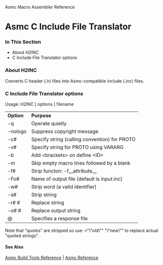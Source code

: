 Asmc Macro Assembler Reference

# Asmc C Include File Translator

### In This Section

- About H2INC
- C Include File Translator options

### About H2INC

Converts C header (.h) files into Asmc-compatible include (.inc) files.

### C Include File Translator options

Usage: H2INC [ options ] filename

<table>
<tr><td><b>Option</b></td><td><b>Purpose</b></td></tr>
<tr><td>-q</td><td>Operate quietly</td></tr>
<tr><td>-nologo</td><td>Suppress copyright message</td></tr>
<tr><td>-c#</td><td>Specify string (calling convention) for PROTO</td></tr>
<tr><td>-v#</td><td>Specify string for PROTO using VARARG</td></tr>
<tr><td>-b</td><td>Add &lt;brackets&gt; on define &lt;ID&gt;</td></tr>
<tr><td>-m</td><td>Skip empty macro lines followed by a blank</td></tr>
<tr><td>-f#</td><td>Strip functon: -f__attribute__</td></tr>
<tr><td>-Fo#</td><td>Name of output file (default is <i>input</i>.inc)</td></tr>
<tr><td>-w#</td><td>Strip word (a valid identifier)</td></tr>
<tr><td>-s#</td><td>Strip string</td></tr>
<tr><td>-r# #</td><td>Replace string</td></tr>
<tr><td>-o# #</td><td>Replace output string</td></tr>
<tr><td>@</td><td>Specifies a response file</td></tr>
</table>

Note that "quotes" are stripped so use -r"\\"old\\"" "\\"new\\"" to replace actual "quoted strings".

#### See Also

[Asmc Build Tools Reference](../readme.md) | [Asmc Reference](../../readme.md)
